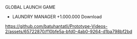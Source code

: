 GLOBAL LAUNCH GAME

* LAUNDRY MANAGER +1.000.000 Download


https://github.com/batuhantatli/Prototype-Videos-2/assets/65722870/f10bfe5a-bfd0-4ab0-9264-d1ba798bf2bd

